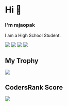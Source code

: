 # Hi 👋
### I'm rajaopak
I am a High School Student.

![](https://raw.githubusercontent.com/rajaopak/github-stats/master/generated/overview.svg#gh-dark-mode-only)
![](https://raw.githubusercontent.com/rajaopak/github-stats/master/generated/overview.svg#gh-light-mode-only)
![](https://raw.githubusercontent.com/rajaopak/github-stats/master/generated/languages.svg#gh-dark-mode-only)
![](https://raw.githubusercontent.com/rajaopak/github-stats/master/generated/languages.svg#gh-light-mode-only)

## My Trophy
![](https://github-profile-trophy.vercel.app/?username=rajaopak&theme=discord&no-frame=true)

## CodersRank Score
[![](https://cr-ss-service.azurewebsites.net/api/ScreenShot?widget=summary&username=raja)](https://profile.codersrank.io/user/raja)
